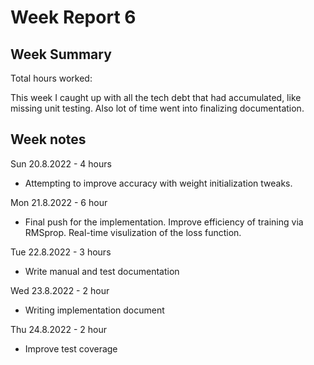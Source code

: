 # Week Report 6

## Week Summary

Total hours worked: 

This week I caught up with all the tech debt that had accumulated, like missing unit testing. Also lot of time went into finalizing documentation.

## Week notes

Sun 20.8.2022 - 4 hours
 - Attempting to improve accuracy with weight initialization tweaks.

Mon 21.8.2022 - 6 hour
 - Final push for the implementation. Improve efficiency of training via RMSprop. Real-time visulization of the loss function.

Tue 22.8.2022 - 3 hours
 - Write manual and test documentation

Wed 23.8.2022 - 2 hour
 - Writing implementation document

Thu 24.8.2022 - 2 hour
 - Improve test coverage

 